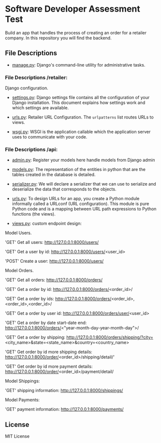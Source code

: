 # Software Developer Assessment Test

Build an app that handles the process of creating an order for a retailer company. In this repository you will find the backend.

## File Descriptions

* [manage.py](manage.py): Django's command-line utility for administrative tasks.

### File Descriptions /retailer: 

Django configuration.

* [settings.py](/retailer/retailer/settings.py): Django settings file contains all the configuration of your Django installation. This document explains how settings work and which settings are available.


* [urls.py](/retailer/retailer/urls.py): Retailer URL Configuration. The `urlpatterns` list routes URLs to views.

* [wsgi.py](/retailer/retailer/wsgi.py): WSGI is the application callable which the application server uses to communicate with your code.

### File Descriptions /api: 


* [admin.py](/retailer/api/admin.py): Register your models here handle models from Django admin

* [models.py](/retailer/api/models.py): The representation of the entities in python that are the tables created in the database is detailed.


* [serializer.py](/retailer/api/serializer.py): We will declare a serializer that we can use to serialize and deserialize the data that corresponds to the objects.


* [urls.py](/retailer/api/urls.py): To design URLs for an app, you create a Python module informally called a URLconf (URL configuration). This module is pure Python code and is a mapping between URL path expressions to Python functions (the views).

* [views.py](/retailer/api/views.py): custom endpoint design:

Model Users.

'GET' Get all users: http://127.0.0.1:8000/users/

'GET' Get a user by id: http://127.0.0.1:8000/users/<user_id>

'POST' Create a user: http://127.0.0.1:8000/users/

Model Orders.

'GET' Get all orders: http://127.0.0.1:8000/orders/

'GET' Get a order by id: http://127.0.0.1:8000/orders/<order_id>/

'GET' Get a order by ids: http://127.0.0.1:8000/orders/<order_id>,<order_id>,<order_id>/

'GET' Get a order by user id: http://127.0.0.1:8000/orders/user/<user_id>

'GET' Get a order by date start-date end: http://127.0.0.1:8000/orders/<"year-month-day-year-month-day">/

'GET' Get a order by shipping: http://127.0.0.1:8000/orders/shipping/?city=<city_name>&state=<state_name>&country=<country_name>

'GET' Get order by id more shipping details: http://127.0.0.1:8000/order/<order_id>/shipping/detail/'

'GET' Get order by id more payment details: http://127.0.0.1:8000/order/<order_id>/payment/detail/

Model Shippings:

'GET' shipping information: http://127.0.0.1:8000/shippings/

Model Payments:

'GET' payment information: http://127.0.0.1:8000/payments/
## License
MIT License